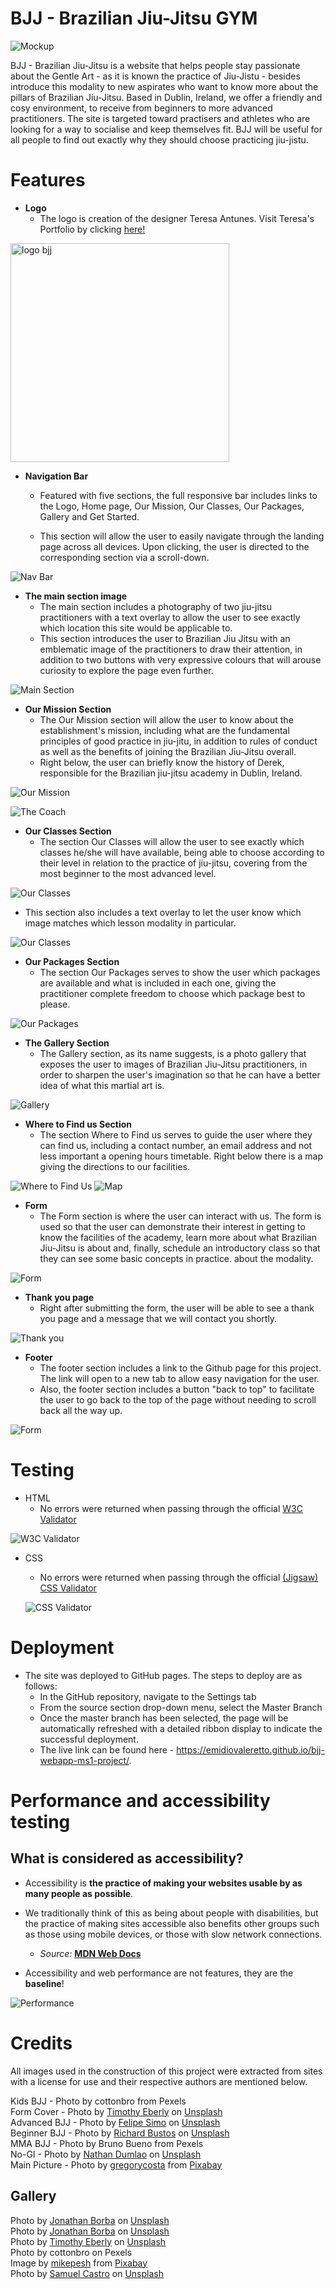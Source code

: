 # BJJ - Brazilian Jiu-Jitsu GYM

![Mockup](./assets/readme-images/bjj-mockup.png)

BJJ - Brazilian Jiu-Jitsu is a website that helps people stay passionate about the Gentle Art - as it is known the practice of Jiu-Jistu - besides introduce this modality to new aspirates who want to know more about the pillars of Brazilian Jiu-Jitsu.  Based in Dublin, Ireland, we offer a friendly and cosy environment, to receive from beginners to more advanced practitioners. The site is targeted toward practisers and athletes who are looking for a way to socialise and keep themselves fit. BJJ will be useful for all people to find out exactly why they should choose practicing jiu-jistu.

# Features

 - __Logo__
    - The logo is creation of the designer Teresa Antunes. Visit Teresa's Portfolio by clicking <a href="https://www.terezaantunes.com/" target="_blank" rel="noopener">here!</a>

<img src="./assets/img/logo.png" alt="logo bjj" width="350">

 - __Navigation Bar__
    - Featured with five sections, the full responsive bar includes links to the Logo, Home page, Our Mission, Our Classes, Our Packages, Gallery and Get Started.
    
    - This section will allow the user to easily navigate through the landing page across all devices. Upon clicking, the user is directed to the corresponding section via a scroll-down.

![Nav Bar](./assets/readme-images/navigation-bar.png)

- __The main section image__
  - The main section includes a photography of two jiu-jitsu practitioners with a text overlay to allow the user to see exactly which location this site would be applicable to.
  - This section introduces the user to Brazilian Jiu Jitsu with an emblematic image of the practitioners to draw their attention, in addition to two buttons with very expressive colours that will arouse curiosity to explore the page even further.

![Main Section](./assets/readme-images/main-section.png)

- __Our Mission Section__
  - The Our Mission section will allow the user to know about the establishment's mission, including what are the fundamental principles of good practice in jiu-jitu, in addition to rules of conduct as well as the benefits of joining the Brazilian Jiu-Jitsu overall.
  - Right below, the user can briefly know the history of Derek, responsible for the Brazilian jiu-jitsu academy in Dublin, Ireland. 

![Our Mission](./assets/readme-images/our-mission.png)

![The Coach](./assets/readme-images/coach.png)

- __Our Classes Section__
  - The section Our Classes will allow the user to see exactly which classes he/she will have available, being able to choose according to their level in relation to the practice of jiu-jitsu, covering from the most beginner to the most advanced level.

![Our Classes](./assets/readme-images/our-classes.png)

  - This section also includes a text overlay to let the user know which image matches which lesson modality in particular.

![Our Classes](./assets/readme-images/overlay.png)

- __Our Packages Section__
  - The section Our Packages serves to show the user which packages are available and what is included in each one, giving the practitioner complete freedom to choose which package best to please.

![Our Packages](./assets/readme-images/our-packages.png)

- __The Gallery Section__
  - The Gallery section, as its name suggests, is a photo gallery that exposes the user to images of Brazilian Jiu-Jitsu practitioners, in order to sharpen the user's imagination so that he can have a better idea of ​​what this martial art is.

![Gallery](./assets/readme-images/gallery.png)

- __Where to Find us Section__
  - The section Where to Find us serves to guide the user where they can find us, including a contact number, an email address and not less important a opening hours timetable. Right below there is a map giving the directions to our facilities.

![Where to Find Us](./assets/readme-images/where-to-find-us.png)
![Map](./assets/readme-images/map.png)

- __Form__
  - The Form section is where the user can interact with us. The form is used so that the user can demonstrate their interest in getting to know the facilities of the academy, learn more about what Brazilian Jiu-Jitsu is about and, finally, schedule an introductory class so that they can see some basic concepts in practice. about the modality.

![Form](./assets/readme-images/form.png)

- __Thank you page__
  - Right after submitting the form, the user will be able to see a thank you page and a message that we will contact you shortly.

![Thank you](./assets/readme-images/thank-you.png)

- __Footer__
  - The footer section includes a link to the Github page for this project. The link will open to a new tab to allow easy navigation for the user.
  - Also, the footer section includes a button "back to top" to facilitate the user to go back to the top of the page without needing to scroll back all the way up.

![Form](./assets/readme-images/footer.png)

# Testing

 - HTML
    - No errors were returned when passing through the official <a href="http://https://validator.w3.org/#validate_by_input" target="_blank" rel="noopener">W3C Validator</a>

  ![W3C Validator](./assets/readme-images/w3c-validator.png)

  - CSS
    - No errors were returned when passing through the official <a href="http://https://jigsaw.w3.org/css-validator/#validate_by_input" target="_blank" rel="noopener">(Jigsaw) CSS Validator</a>

    ![CSS Validator](./assets/readme-images/css-validator.png)

# Deployment

  - The site was deployed to GitHub pages. The steps to deploy are as follows:
      - In the GitHub repository, navigate to the Settings tab
      - From the source section drop-down menu, select the Master Branch
      - Once the master branch has been selected, the page will be automatically refreshed with a detailed ribbon display to indicate the successful deployment.
      - The live link can be found here - <a href="https://emidiovaleretto.github.io/bjj-webapp-ms1-project/" target="_blank" rel="noopener">https://emidiovaleretto.github.io/bjj-webapp-ms1-project/</a>.

# Performance and accessibility testing

## What is considered as accessibility?

 - Accessibility is <strong>the practice of making your websites usable by as many people as possible</strong>.
 - We traditionally think of this as being about people with disabilities, but the practice of making sites      accessible also benefits other groups such as those using mobile devices, or those with slow network connections.
  
      - <em>Source: </em><a href="https://developer.mozilla.org/en-US/docs/Learn/Accessibility/What_is_accessibility"><b>MDN Web Docs</b></a>
  
- Accessibility and web performance are not features, they are the <strong>baseline</strong>!

![Performance](./assets/readme-images/performance.png)

# Credits

All images used in the construction of this project were extracted from sites with a license for use and their respective authors are mentioned below.

Kids BJJ - Photo by cottonbro from Pexels<br>
Form Cover - Photo by <a href="https://unsplash.com/@timothyeberly?utm_source=unsplash&utm_medium=referral&utm_content=creditCopyText" target="_blank" rel="noopener">Timothy Eberly</a> on <a href="https://unsplash.com/s/photos/jiu-jitsu?utm_source=unsplash&utm_medium=referral&utm_content=creditCopyText" target="_blank" rel="noopener">Unsplash</a><br>
Advanced BJJ - Photo by <a href="https://unsplash.com/@felipesimo?utm_source=unsplash&utm_medium=referral&utm_content=creditCopyText" target="_blank" rel="noopener">Felipe Simo</a> on <a href="https://unsplash.com/s/photos/jiu-jitsu?utm_source=unsplash&utm_medium=referral&utm_content=creditCopyText" target="_blank" rel="noopener">Unsplash</a><br>
Beginner BJJ - Photo by <a href="https://unsplash.com/@richbustos?utm_source=unsplash&utm_medium=referral&utm_content=creditCopyText" target="_blank" rel="noopener">Richard Bustos</a> on <a href="https://unsplash.com/s/photos/jiu-jitsu?utm_source=unsplash&utm_medium=referral&utm_content=creditCopyText" target="_blank" rel="noopener">Unsplash</a><br>
MMA BJJ - Photo by Bruno Bueno from Pexels<br>
No-GI - Photo by <a href="https://unsplash.com/@nate_dumlao?utm_source=unsplash&utm_medium=referral&utm_content=creditCopyText" target="_blank" rel="noopener">Nathan Dumlao</a> on <a href="https://unsplash.com/s/photos/jiu-jitsu?utm_source=unsplash&utm_medium=referral&utm_content=creditCopyText" target="_blank" rel="noopener">Unsplash</a><br>
Main Picture - Photo by <a href="https://pixabay.com/users/gregorycosta-260339/?utm_source=link-attribution&amp;utm_medium=referral&amp;utm_campaign=image&amp;utm_content=2957075" target="_blank" rel="noopener">gregorycosta</a> from <a href="https://pixabay.com/?utm_source=link-attribution&amp;utm_medium=referral&amp;utm_campaign=image&amp;utm_content=2957075" target="_blank" rel="noopener">Pixabay</a><br>

## Gallery

Photo by <a href="https://unsplash.com/@jonathanborba?utm_source=unsplash&utm_medium=referral&utm_content=creditCopyText" target="_blank" rel="noopener">Jonathan Borba</a> on <a href="https://unsplash.com/s/photos/jiu-jitsu?utm_source=unsplash&utm_medium=referral&utm_content=creditCopyText" target="_blank" rel="noopener">Unsplash</a><br>
Photo by <a href="https://unsplash.com/@jonathanborba?utm_source=unsplash&utm_medium=referral&utm_content=creditCopyText" target="_blank" rel="noopener">Jonathan Borba</a> on <a href="https://unsplash.com/s/photos/jiu-jitsu?utm_source=unsplash&utm_medium=referral&utm_content=creditCopyText" target="_blank" rel="noopener">Unsplash</a><br>
Photo by <a href="https://unsplash.com/@timothyeberly?utm_source=unsplash&utm_medium=referral&utm_content=creditCopyText" target="_blank" rel="noopener">Timothy Eberly</a> on <a href="https://unsplash.com/s/photos/jiu-jitsu?utm_source=unsplash&utm_medium=referral&utm_content=creditCopyText" target="_blank" rel="noopener">Unsplash</a><br>
Photo by cottonbro on Pexels<br>
Image by <a href="https://pixabay.com/users/mikepesh-3053031/?utm_source=link-attribution&amp;utm_medium=referral&amp;utm_campaign=image&amp;utm_content=1575854" target="_blank" rel="noopener">mikepesh</a> from <a href="https://pixabay.com/?utm_source=link-attribution&amp;utm_medium=referral&amp;utm_campaign=image&amp;utm_content=1575854" target="_blank" rel="noopener">Pixabay</a><br>
Photo by <a href="https://unsplash.com/@crotalus?utm_source=unsplash&utm_medium=referral&utm_content=creditCopyText" target="_blank" rel="noopener">Samuel Castro</a> on <a href="https://unsplash.com/s/photos/jiu-jitsu?utm_source=unsplash&utm_medium=referral&utm_content=creditCopyText" target="_blank" rel="noopener">Unsplash</a>
